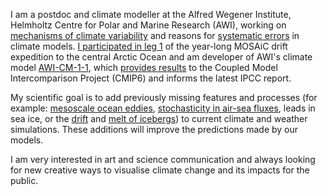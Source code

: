 I am a postdoc and climate modeller at the Alfred Wegener Institute, Helmholtz Centre for Polar and Marine Research (AWI), working on [mechanisms of climate variability](https://doi.org/10.1007/s00382-016-3192-6) and reasons for [systematic errors](https://journals.ametsoc.org/view/journals/bams/99/4/bams-d-17-0287.1.xml) in climate models. [I participated in leg 1](https://mosaic-expedition.org/profile/thomas-reckow/) of the year-long MOSAiC drift expedition to the central Arctic Ocean and am developer of AWI's climate model [AWI-CM-1-1]( https://doi.org/10.1029/2019MS00200), which [provides results](https://cera-www.dkrz.de/WDCC/ui/cerasearch/cmip6?input=CMIP6.ScenarioMIP.AWI.AWI-CM-1-1-MR) to the Coupled Model Intercomparison Project (CMIP6) and informs the latest IPCC report.

My scientific goal is to add previously missing features and processes (for example: [mesoscale ocean eddies](https://doi.org/10.5194/gmd-12-2635-2019), [stochasticity in air-sea fluxes](https://doi.org/10.1002/qj.3674), leads in sea ice, or the [drift](https://doi.org/10.1002/2016JC012513) and [melt of icebergs](https://doi.org/10.1038/s41586-020-03094-7)) to current climate and weather simulations. These additions will improve the predictions made by our models. 

I am very interested in art and science communication and always looking for new creative ways to visualise climate change and its impacts for the public.
